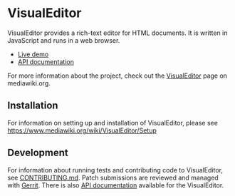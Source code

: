 # VisualEditor

VisualEditor provides a rich-text editor for HTML documents. It is written in
JavaScript and runs in a web browser.

* [Live demo][]
* [API documentation][]

For more information about the project, check out the [VisualEditor][]
page on mediawiki.org.


## Installation

For information on setting up and installation of VisualEditor, please see
https://www.mediawiki.org/wiki/VisualEditor/Setup

## Development

For information about running tests and contributing code to VisualEditor,
see [CONTRIBUTING.md][].  Patch submissions are reviewed and managed with
[Gerrit][].  There is also [API documentation][] available for the
VisualEditor.

[Live demo]:         https://doc.wikimedia.org/VisualEditor/master/lib/ve/demos/ve/desktop-wikimediaui.html
[VisualEditor]:      https://www.mediawiki.org/wiki/VisualEditor
[CONTRIBUTING.md]:   CONTRIBUTING.md
[API documentation]: https://doc.wikimedia.org/VisualEditor/master/
[Gerrit]:            https://www.mediawiki.org/wiki/Developer_account
